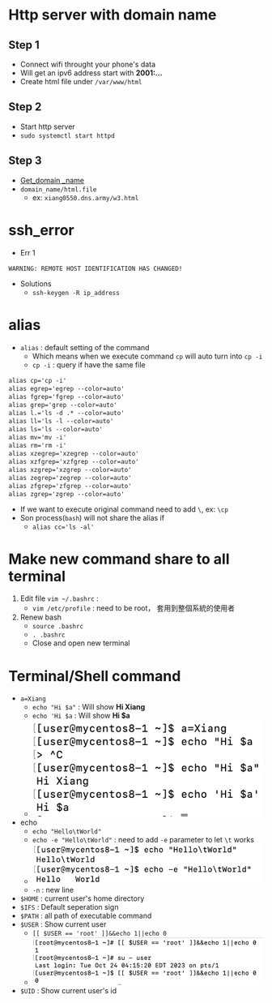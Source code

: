 # **Http server with domain name**
## **Step 1**
- Connect wifi throught your phone's data
- Will get an ipv6 address start with **2001:...**
- Create html file under `/var/www/html`
## **Step 2**
- Start http server
- `sudo systemctl start httpd`

## **Step 3**
- [Get_domain _name](https://dynv6.com)
- `domain_name/html.file`
    - ex: `xiang0550.dns.army/w3.html`

# **ssh_error**
- Err 1
```
WARNING: REMOTE HOST IDENTIFICATION HAS CHANGED!
```
- Solutions
    - `ssh-keygen -R ip_address` 

# **alias**
- `alias` : default setting of the command
    - Which means when we execute command `cp` will auto turn into `cp -i`
    - `cp -i` : query if have the same file
```
alias cp='cp -i'
alias egrep='egrep --color=auto'
alias fgrep='fgrep --color=auto'
alias grep='grep --color=auto'
alias l.='ls -d .* --color=auto'
alias ll='ls -l --color=auto'
alias ls='ls --color=auto'
alias mv='mv -i'
alias rm='rm -i'
alias xzegrep='xzegrep --color=auto'
alias xzfgrep='xzfgrep --color=auto'
alias xzgrep='xzgrep --color=auto'
alias zegrep='zegrep --color=auto'
alias zfgrep='zfgrep --color=auto'
alias zgrep='zgrep --color=auto'
```
- If we want to execute original command need to add `\`, ex: `\cp`
- Son process(`bash`) will not share the alias if 
    - `alias cc='ls -al'`

# **Make new command share to all terminal**
1. Edit file `vim ~/.bashrc` : 
    - `vim /etc/profile` : need to be root， 套用到整個系統的使用者
2. Renew bash
    - `source .bashrc`
    - `. .bashrc`
    - Close and open new terminal

# **Terminal/Shell command**
- `a=Xiang`
    - `echo "Hi $a"` : Will show **Hi Xiang**
    - `echo 'Hi $a` : Will show **Hi $a**
    - ![shell01](Img/W7/shell01.png)
- echo
    - `echo "Hello\tWorld"`
    - `echo -e "Hello\tWorld"` : need to add `-e` parameter to let `\t` works
    - ![shell02](Img/W7/shell02.png)
    - `-n` : new line
- `$HOME` : current user's home directory
- `$IFS` : Default seperation sign
- `$PATH` : all path of executable command
- `$USER` : Show current user
    - `[[ $USER == 'root' ]]&&echo 1||echo 0`
    - ![shell03](Img/W7/shell03.png)
- `$UID` : Show current user's id